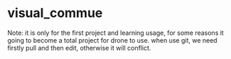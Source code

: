 # visual_commue

Note: it is only for the first project and learning usage, for some reasons it going to become a total project for drone to use.
when use git, we need firstly pull and then edit, otherwise it will conflict.
